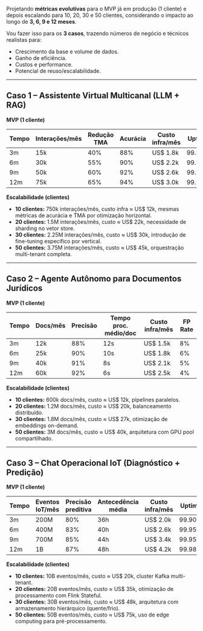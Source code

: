 Projetando **métricas evolutivas** para o MVP já em produção (1 cliente) e depois escalando para 10, 20, 30 e 50 clientes, considerando o impacto ao longo de **3, 6, 9 e 12 meses**.

Vou fazer isso para os **3 casos**, trazendo números de negócio e técnicos realistas para:

* Crescimento da base e volume de dados.
* Ganho de eficiência.
* Custos e performance.
* Potencial de reuso/escalabilidade.

---

## **Caso 1 – Assistente Virtual Multicanal (LLM + RAG)**

**MVP (1 cliente)**

| Tempo | Interações/mês | Redução TMA | Acurácia | Custo infra/mês | Uptime |
| ----- | -------------- | ----------- | -------- | --------------- | ------ |
| 3m    | 15k            | 40%         | 88%      | US\$ 1.8k       | 99.90% |
| 6m    | 30k            | 55%         | 90%      | US\$ 2.2k       | 99.95% |
| 9m    | 50k            | 60%         | 92%      | US\$ 2.6k       | 99.95% |
| 12m   | 75k            | 65%         | 94%      | US\$ 3.0k       | 99.98% |

**Escalabilidade (clientes)**

* **10 clientes:** 750k interações/mês, custo infra ≈ US\$ 12k, mesmas métricas de acurácia e TMA por otimização horizontal.
* **20 clientes:** 1.5M interações/mês, custo ≈ US\$ 22k, necessidade de sharding no vetor store.
* **30 clientes:** 2.25M interações/mês, custo ≈ US\$ 30k, introdução de fine-tuning específico por vertical.
* **50 clientes:** 3.75M interações/mês, custo ≈ US\$ 45k, orquestração multi-tenant completa.

---

## **Caso 2 – Agente Autônomo para Documentos Jurídicos**

**MVP (1 cliente)**

| Tempo | Docs/mês | Precisão | Tempo proc. médio/doc | Custo infra/mês | FP Rate |
| ----- | -------- | -------- | --------------------- | --------------- | ------- |
| 3m    | 12k      | 88%      | 12s                   | US\$ 1.5k       | 8%      |
| 6m    | 25k      | 90%      | 10s                   | US\$ 1.8k       | 6%      |
| 9m    | 40k      | 91%      | 8s                    | US\$ 2.1k       | 5%      |
| 12m   | 60k      | 92%      | 6s                    | US\$ 2.5k       | 4%      |

**Escalabilidade (clientes)**

* **10 clientes:** 600k docs/mês, custo ≈ US\$ 12k, pipelines paralelos.
* **20 clientes:** 1.2M docs/mês, custo ≈ US\$ 20k, balanceamento distribuído.
* **30 clientes:** 1.8M docs/mês, custo ≈ US\$ 27k, otimização de embeddings on-demand.
* **50 clientes:** 3M docs/mês, custo ≈ US\$ 40k, arquitetura com GPU pool compartilhado.

---

## **Caso 3 – Chat Operacional IoT (Diagnóstico + Predição)**

**MVP (1 cliente)**

| Tempo | Eventos IoT/mês | Precisão preditiva | Antecedência média | Custo infra/mês | Uptime |
| ----- | --------------- | ------------------ | ------------------ | --------------- | ------ |
| 3m    | 200M            | 80%                | 36h                | US\$ 2.0k       | 99.90% |
| 6m    | 400M            | 83%                | 40h                | US\$ 2.6k       | 99.95% |
| 9m    | 700M            | 85%                | 44h                | US\$ 3.4k       | 99.95% |
| 12m   | 1B              | 87%                | 48h                | US\$ 4.2k       | 99.98% |

**Escalabilidade (clientes)**

* **10 clientes:** 10B eventos/mês, custo ≈ US\$ 20k, cluster Kafka multi-tenant.
* **20 clientes:** 20B eventos/mês, custo ≈ US\$ 35k, otimização de processamento com Flink Stateful.
* **30 clientes:** 30B eventos/mês, custo ≈ US\$ 48k, arquitetura com armazenamento hierárquico (quente/frio).
* **50 clientes:** 50B eventos/mês, custo ≈ US\$ 75k, uso de edge computing para pré-processamento.
